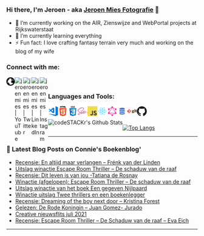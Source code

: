 ### Hi there, I'm Jeroen - aka [Jeroen Mies Fotografie][website] 👋

- 🔭 I’m currently working on the AIR, Zienswijze and WebPortal projects at Rijkswaterstaat
- 🌱 I’m currently learning everything
- ⚡ Fun fact: I love crafting fantasy terrain very much and working on the blog of my wife

### Connect with me:

[<img align="left" alt="jeroenmies" width="22px" src="https://raw.githubusercontent.com/iconic/open-iconic/master/svg/globe.svg" />][website]
[<img align="left" alt="jeroenmies | YouTube" width="22px" src="https://cdn.jsdelivr.net/npm/simple-icons@v3/icons/youtube.svg" />][youtube]
[<img align="left" alt="jeroenmies | Twitter" width="22px" src="https://cdn.jsdelivr.net/npm/simple-icons@v3/icons/twitter.svg" />][twitter]
[<img align="left" alt="jeroenmies | LinkedIn" width="22px" src="https://cdn.jsdelivr.net/npm/simple-icons@v3/icons/linkedin.svg" />][linkedin]
[<img align="left" alt="jeroenmies | Instagram" width="22px" src="https://cdn.jsdelivr.net/npm/simple-icons@v3/icons/instagram.svg" />][instagram]

<br />

### Languages and Tools:

[<img align="left" alt="Visual Studio Code" width="26px" src="https://raw.githubusercontent.com/github/explore/80688e429a7d4ef2fca1e82350fe8e3517d3494d/topics/visual-studio-code/visual-studio-code.png" />][webdevplaylist]
[<img align="left" alt="HTML5" width="26px" src="https://raw.githubusercontent.com/github/explore/80688e429a7d4ef2fca1e82350fe8e3517d3494d/topics/html/html.png" />][webdevplaylist]
[<img align="left" alt="CSS3" width="26px" src="https://raw.githubusercontent.com/github/explore/80688e429a7d4ef2fca1e82350fe8e3517d3494d/topics/css/css.png" />][cssplaylist]
[<img align="left" alt="Sass" width="26px" src="https://raw.githubusercontent.com/github/explore/80688e429a7d4ef2fca1e82350fe8e3517d3494d/topics/sass/sass.png" />][cssplaylist]
[<img align="left" alt="JavaScript" width="26px" src="https://raw.githubusercontent.com/github/explore/80688e429a7d4ef2fca1e82350fe8e3517d3494d/topics/javascript/javascript.png" />][jsplaylist]
[<img align="left" alt="React" width="26px" src="https://raw.githubusercontent.com/github/explore/80688e429a7d4ef2fca1e82350fe8e3517d3494d/topics/react/react.png" />][reactplaylist]
[<img align="left" alt="GraphQL" width="26px" src="https://raw.githubusercontent.com/github/explore/80688e429a7d4ef2fca1e82350fe8e3517d3494d/topics/graphql/graphql.png" />][webdevplaylist]
[<img align="left" alt="SQL" width="26px" src="https://raw.githubusercontent.com/github/explore/80688e429a7d4ef2fca1e82350fe8e3517d3494d/topics/sql/sql.png" />][webdevplaylist]
[<img align="left" alt="Git" width="26px" src="https://raw.githubusercontent.com/github/explore/80688e429a7d4ef2fca1e82350fe8e3517d3494d/topics/git/git.png" />][webdevplaylist]
[<img align="left" alt="GitHub" width="26px" src="https://raw.githubusercontent.com/github/explore/78df643247d429f6cc873026c0622819ad797942/topics/github/github.png" />][webdevplaylist]

<br />
<br />

<img align="left" alt="codeSTACKr's Github Stats" src="https://github-readme-stats.vercel.app/api?username=jeroenmies&show_icons=true&hide_border=true&count_private=true&theme=tokyonight" />

[![Top Langs](https://github-readme-stats.vercel.app/api/top-langs/?username=jeroenmies)](https://github.com/jeroenmies/github-readme-stats)

---

### 📕 Latest Blog Posts on Connie's Boekenblog'
<!-- BLOG-POST-LIST:START -->
- [Recensie: En altijd maar verlangen – Frénk van der Linden](https://conniesboekenblog.nl/2021/07/30/recensie-en-altijd-maar-verlangen-frenk-van-der-linden/?utm_source=rss&utm_medium=rss&utm_campaign=recensie-en-altijd-maar-verlangen-frenk-van-der-linden)
- [Uitslag winactie Escape Room Thriller – De schaduw van de raaf](https://conniesboekenblog.nl/2021/07/29/uitslag-winactie-escape-room-thriller-de-schaduw-van-de-raaf/?utm_source=rss&utm_medium=rss&utm_campaign=uitslag-winactie-escape-room-thriller-de-schaduw-van-de-raaf)
- [Recensie: Dit leven is van jou -Tatiana de Rosnay](https://conniesboekenblog.nl/2021/07/26/recensie-dit-leven-is-van-jou-tatiana-de-rosnay/?utm_source=rss&utm_medium=rss&utm_campaign=recensie-dit-leven-is-van-jou-tatiana-de-rosnay)
- [Winactie (afgelopen): Escape Room Thriller – De schaduw van de raaf](https://conniesboekenblog.nl/2021/07/19/winactie-escape-room-thriller-de-schaduw-van-de-raaf/?utm_source=rss&utm_medium=rss&utm_campaign=winactie-escape-room-thriller-de-schaduw-van-de-raaf)
- [Uitslag winactie van het boek Een gegeven Nijlpaard](https://conniesboekenblog.nl/2021/07/17/uitslag-winactie-van-het-boek-een-gegeven-nijlpaard/?utm_source=rss&utm_medium=rss&utm_campaign=uitslag-winactie-van-het-boek-een-gegeven-nijlpaard)
- [Winactie uitslag Twee thrillers en een boekenlegger](https://conniesboekenblog.nl/2021/07/16/winactie-uitslag-twee-thrillers/?utm_source=rss&utm_medium=rss&utm_campaign=winactie-uitslag-twee-thrillers)
- [Recensie: Dreaming of the boy next door – Kristina Forest](https://conniesboekenblog.nl/2021/07/15/recensie-dreaming-of-the-boy-next-door-kristina-forest/?utm_source=rss&utm_medium=rss&utm_campaign=recensie-dreaming-of-the-boy-next-door-kristina-forest)
- [Gelezen: De Rode Koningin – Juan Gomez- Jurado](https://conniesboekenblog.nl/2021/07/13/gelezen-de-rode-koningin-juan-gomez-jurado/?utm_source=rss&utm_medium=rss&utm_campaign=gelezen-de-rode-koningin-juan-gomez-jurado)
- [Creative nieuwsflits juli 2021](https://conniesboekenblog.nl/2021/07/11/creative-nieuwsflits-juli-2021/?utm_source=rss&utm_medium=rss&utm_campaign=creative-nieuwsflits-juli-2021)
- [Recensie: Escape Room Thriller – De Schaduw van de raaf – Eva Eich](https://conniesboekenblog.nl/2021/07/09/recensie-escape-room-thriller-de-schaduw-van-de-raaf-eva-eich/?utm_source=rss&utm_medium=rss&utm_campaign=recensie-escape-room-thriller-de-schaduw-van-de-raaf-eva-eich)
<!-- BLOG-POST-LIST:END -->

---

[website]: https://jeroenmiesfotografie.nl
[twitter]: https://twitter.com/jeroenmies
[youtube]: https://www.youtube.com/channel/UCdM6wXDAk3Y8_ycxkSfAD7Q
[instagram]: https://www.instagram.com/jeroenmies/
[linkedin]: https://www.linkedin.com/in/jeroenmies/
[webdevplaylist]: https://www.youtube.com/playlist?list=PLlhZGGVFsRrTQQnp_2UwWSoAigm-9_SqR
[jsplaylist]: https://www.youtube.com/playlist?list=PLC5BA7CB1270B2073
[cssplaylist]: https://www.youtube.com/playlist?list=PLlhZGGVFsRrSeV5xra6z-nU60cqompunz
[reactplaylist]: https://www.youtube.com/playlist?list=PLC5BA7CB1270B2073
